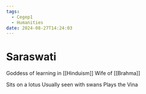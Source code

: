 ```yaml
---
tags:
  - Cegep1
  - Humanities
date: 2024-08-27T14:24:03
---
```


# Saraswati

Goddess of learning in [[Hinduism]]
Wife of [[Brahma]]

Sits on a lotus
Usually seen with swans
Plays the Vina